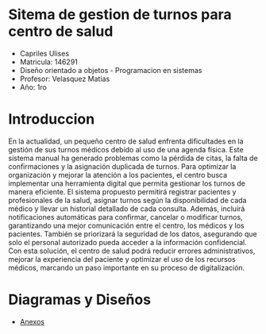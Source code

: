 # Sitema de gestion de turnos para centro de salud
* Capriles Ulises
* Matricula: 146291
* Diseño orientado a objetos - Programacion en sistemas
* Profesor: Velasquez Matias
* Año: 1ro

# Introduccion
En la actualidad, un pequeño centro de salud enfrenta dificultades en la gestión de sus turnos médicos debido al uso de una agenda física. Este sistema manual ha generado problemas como la pérdida de citas, la falta de confirmaciones y la asignación duplicada de turnos. Para optimizar la organización y mejorar la atención a los pacientes, el centro busca implementar una herramienta digital que permita gestionar los turnos de manera eficiente.
El sistema propuesto permitirá registrar pacientes y profesionales de la salud, asignar turnos según la disponibilidad de cada médico y llevar un historial detallado de cada consulta. Además, incluirá notificaciones automáticas para confirmar, cancelar o modificar turnos, garantizando una mejor comunicación entre el centro, los médicos y los pacientes. También se priorizará la seguridad de los datos, asegurando que solo el personal autorizado pueda acceder a la información confidencial.
Con esta solución, el centro de salud podrá reducir errores administrativos, mejorar la experiencia del paciente y optimizar el uso de los recursos médicos, marcando un paso importante en su proceso de digitalización.

# Diagramas y Diseños
* [Anexos](https://github.com/UlisesC11/SistemaGestionTurnos/blob/main/anexos.md)
